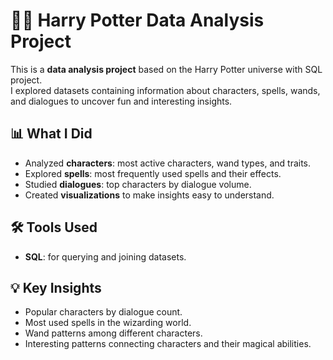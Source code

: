 # 🧙‍♂️ Harry Potter Data Analysis Project

This is a **data analysis project** based on the Harry Potter universe with SQL project.  
I explored datasets containing information about characters, spells, wands, and dialogues to uncover fun and interesting insights.

## 📊 What I Did
- Analyzed **characters**: most active characters, wand types, and traits.
- Explored **spells**: most frequently used spells and their effects.
- Studied **dialogues**: top characters by dialogue volume.
- Created **visualizations** to make insights easy to understand.

## 🛠 Tools Used
- **SQL**: for querying and joining datasets.

## 💡 Key Insights
- Popular characters by dialogue count.
- Most used spells in the wizarding world.
- Wand patterns among different characters.
- Interesting patterns connecting characters and their magical abilities.
